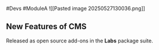 #Devs #ModuleA 
![[Pasted image 20250527130036.png]]

## New Features of CMS
Released as open source add-ons in the **Labs** package suite.
